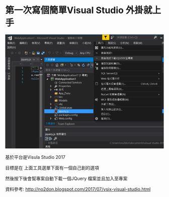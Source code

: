 # 第一次寫個簡單Visual Studio 外掛就上手 

![alt 預覽](https://raw.githubusercontent.com/donma/VSExtensionDemo1/master/sample-vsix1.jpg)

基於平台是Visula Studio 2017

目標是在 上面工具選單下面有一個自己創的選項

然後按下後會幫專案自動下載一個JQuery 檔案並且加入至專案

資料參考:
http://no2don.blogspot.com/2017/07/vsix-visual-studio.html
